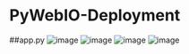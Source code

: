 # PyWebIO-Deployment

##app.py
![image](https://user-images.githubusercontent.com/75041273/123525804-1b650600-d6f1-11eb-83c1-ae1ed71e1e6f.png)
![image](https://user-images.githubusercontent.com/75041273/123525815-2324aa80-d6f1-11eb-9bf5-a5cb326870af.png)
![image](https://user-images.githubusercontent.com/75041273/123525824-2a4bb880-d6f1-11eb-8959-65b2a7853385.png)
![image](https://user-images.githubusercontent.com/75041273/123525830-3d5e8880-d6f1-11eb-8f6f-37595d1bed66.png)
